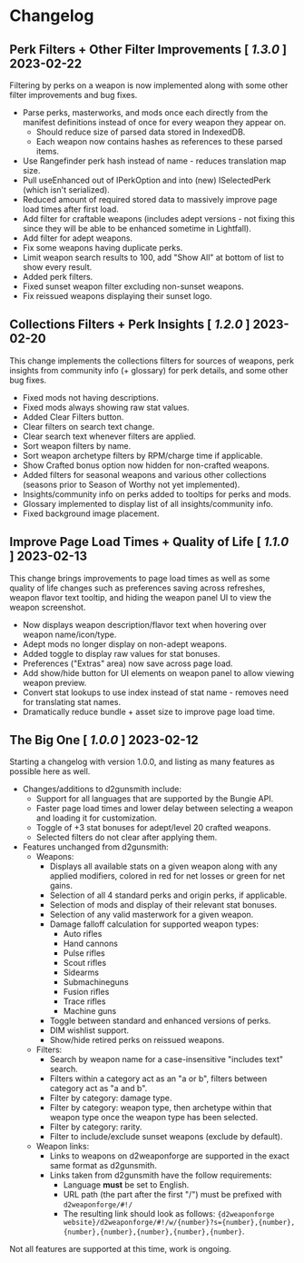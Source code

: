 # Changelog

## **Perk Filters + Other Filter Improvements** [ *1.3.0* ] 2023-02-22
Filtering by perks on a weapon is now implemented along with some other filter improvements and bug fixes.

* Parse perks, masterworks, and mods once each directly from the manifest definitions instead of once for every weapon they appear on.
  * Should reduce size of parsed data stored in IndexedDB.
  * Each weapon now contains hashes as references to these parsed items.
* Use Rangefinder perk hash instead of name - reduces translation map size.
* Pull useEnhanced out of IPerkOption and into (new) ISelectedPerk (which isn't serialized).
* Reduced amount of required stored data to massively improve page load times after first load.
* Add filter for craftable weapons (includes adept versions - not fixing this since they will be able to be enhanced sometime in Lightfall).
* Add filter for adept weapons.
* Fix some weapons having duplicate perks.
* Limit weapon search results to 100, add "Show All" at bottom of list to show every result.
* Added perk filters.
* Fixed sunset weapon filter excluding non-sunset weapons.
* Fix reissued weapons displaying their sunset logo.

## **Collections Filters + Perk Insights** [ *1.2.0* ] 2023-02-20
This change implements the collections filters for sources of weapons,
perk insights from community info (+ glossary) for perk details,
and some other bug fixes.

* Fixed mods not having descriptions.
* Fixed mods always showing raw stat values.
* Added Clear Filters button.
* Clear filters on search text change.
* Clear search text whenever filters are applied.
* Sort weapon filters by name.
* Sort weapon archetype filters by RPM/charge time if applicable.
* Show Crafted bonus option now hidden for non-crafted weapons.
* Added filters for seasonal weapons and various other collections (seasons prior to Season of Worthy not yet implemented).
* Insights/community info on perks added to tooltips for perks and mods.
* Glossary implemented to display list of all insights/community info.
* Fixed background image placement.

## **Improve Page Load Times + Quality of Life** [ *1.1.0* ] 2023-02-13
This change brings improvements to page load times as well as some quality of life changes such as
preferences saving across refreshes, weapon flavor text tooltip, and hiding the weapon panel UI
to view the weapon screenshot.

* Now displays weapon description/flavor text when hovering over weapon name/icon/type.
* Adept mods no longer display on non-adept weapons.
* Added toggle to display raw values for stat bonuses.
* Preferences ("Extras" area) now save across page load.
* Add show/hide button for UI elements on weapon panel to allow viewing weapon preview.
* Convert stat lookups to use index instead of stat name - removes need for translating stat names.
* Dramatically reduce bundle + asset size to improve page load time.

## **The Big One** [ *1.0.0* ] 2023-02-12
Starting a changelog with version 1.0.0, and listing as many features as possible here as well.

* Changes/additions to d2gunsmith include:
  * Support for all languages that are supported by the Bungie API.
  * Faster page load times and lower delay between selecting a weapon and loading it for customization.
  * Toggle of +3 stat bonuses for adept/level 20 crafted weapons.
  * Selected filters do not clear after applying them.
* Features unchanged from d2gunsmith:
  * Weapons:
    * Displays all available stats on a given weapon along with any applied modifiers, colored in red for net losses or green for net gains.
    * Selection of all 4 standard perks and origin perks, if applicable.
    * Selection of mods and display of their relevant stat bonuses.
    * Selection of any valid masterwork for a given weapon.
    * Damage falloff calculation for supported weapon types:
      * Auto rifles
      * Hand cannons
      * Pulse rifles
      * Scout rifles
      * Sidearms
      * Submachineguns
      * Fusion rifles
      * Trace rifles
      * Machine guns
    * Toggle between standard and enhanced versions of perks.
    * DIM wishlist support.
    * Show/hide retired perks on reissued weapons.
  * Filters:
    * Search by weapon name for a case-insensitive "includes text" search.
    * Filters within a category act as an "a or b", filters between category act as "a and b".
    * Filter by category: damage type.
    * Filter by category: weapon type, then archetype within that weapon type once the weapon type has been selected.
    * Filter by category: rarity.
    * Filter to include/exclude sunset weapons (exclude by default).
  * Weapon links:
    * Links to weapons on d2weaponforge are supported in the exact same format as d2gunsmith.
    * Links taken from d2gunsmith have the follow requirements:
      * Language **must** be set to English.
      * URL path (the part after the first "/") must be prefixed with `d2weaponforge/#!/`
      * The resulting link should look as follows: `{d2weaponforge website}/d2weaponforge/#!/w/{number}?s={number},{number},{number},{number},{number},{number},{number}`.

Not all features are supported at this time, work is ongoing.
